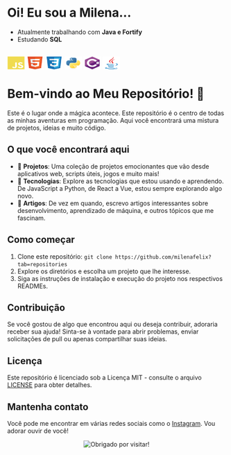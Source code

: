 <h1>Oi! Eu sou a Milena...</h1>

- Atualmente trabalhando com **Java e Fortify**
- Estudando **SQL**

<div style="display: inline_block"><br>
  <img align="center" alt="Mi-Js" height="30" width="40" src="https://raw.githubusercontent.com/devicons/devicon/master/icons/javascript/javascript-plain.svg">
  <img align="center" alt="Mi-HTML" height="30" width="40" src="https://raw.githubusercontent.com/devicons/devicon/master/icons/html5/html5-original.svg">
  <img align="center" alt="Mi-CSS" height="30" width="40" src="https://raw.githubusercontent.com/devicons/devicon/master/icons/css3/css3-original.svg">
  <img align="center" alt="Mi-Python" height="30" width="40" src="https://raw.githubusercontent.com/devicons/devicon/master/icons/python/python-original.svg">
  <img align="center" alt="Mi-Csharp" height="30" width="40" src="https://raw.githubusercontent.com/devicons/devicon/master/icons/csharp/csharp-original.svg">
  <img align="center" alt="Mi-Java" height="30" width="40" src="https://raw.githubusercontent.com/devicons/devicon/master/icons/java/java-original.svg">

</div>

# Bem-vindo ao Meu Repositório! 🚀

Este é o lugar onde a mágica acontece. Este repositório é o centro de todas as minhas aventuras em programação. Aqui você encontrará uma mistura de projetos, ideias e muito código.

## O que você encontrará aqui
- 📁 **Projetos**: Uma coleção de projetos emocionantes que vão desde aplicativos web, scripts úteis, jogos e muito mais!
- 🚀 **Tecnologias**: Explore as tecnologias que estou usando e aprendendo. De JavaScript a Python, de React a Vue, estou sempre explorando algo novo.
- 📝 **Artigos**: De vez em quando, escrevo artigos interessantes sobre desenvolvimento, aprendizado de máquina, e outros tópicos que me fascinam.

## Como começar
1. Clone este repositório: `git clone https://github.com/milenafelix?tab=repositories`
2. Explore os diretórios e escolha um projeto que lhe interesse.
3. Siga as instruções de instalação e execução do projeto nos respectivos READMEs.

## Contribuição
Se você gostou de algo que encontrou aqui ou deseja contribuir, adoraria receber sua ajuda! Sinta-se à vontade para abrir problemas, enviar solicitações de pull ou apenas compartilhar suas ideias.

## Licença
Este repositório é licenciado sob a Licença MIT - consulte o arquivo [LICENSE](LICENSE) para obter detalhes.

## Mantenha contato
Você pode me encontrar em várias redes sociais como o [Instagram](https://instagram.com/milena_dev). Vou adorar ouvir de você!

<div align="center">
  <img src="https://github.com/seu-usuario/seu-repositorio/raw/master/assets/thank-you.gif" alt="Obrigado por visitar!">
</div>
